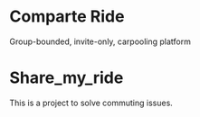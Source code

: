 Comparte Ride
=============

Group-bounded, invite-only, carpooling platform
# Share_my_ride
This is a project to solve commuting issues.

